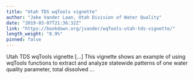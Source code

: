 ```yaml
---
title: "Utah TDS wqTools vignette"
author: "Jake Vander Laan, Utah Division of Water Quality"
date: "2019-03-07T21:36:32Z"
link: "https://bookdown.org/jvander/wqTools-utah-tds-vignette/"
length_weight: "8.9%"
pinned: false
---
```


Utah TDS wqTools vignette [...] This vignette shows an example of using wqTools functions to extract and analyze statewide patterns of one water quality parameter, total dissolved ...
